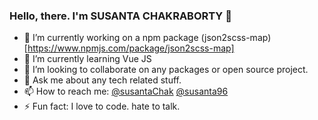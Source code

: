 ### Hello, there. I'm SUSANTA CHAKRABORTY 👋

<!--
**susanta96/susanta96** is a ✨ _special_ ✨ repository because its `README.md` (this file) appears on your GitHub profile. -->

- 🔭 I’m currently working on a npm package (json2scss-map)[https://www.npmjs.com/package/json2scss-map]
- 🌱 I’m currently learning Vue JS
- 👯 I’m looking to collaborate on any packages or open source project.
- 💬 Ask me about any tech related stuff.
- 📫 How to reach me: [@susantaChak](https://twitter.com/susantaChak) [@susanta96](https://www.linkedin.com/in/susanta96/)
- ⚡ Fun fact: I love to code. hate to talk.

